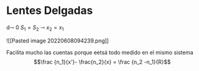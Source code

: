 # Lentes Delgadas
d⇾ 0 
$S_1 = S_2$ ⇾ $x_2 = x_1$

![[Pasted image 20220608094239.png]]

Facilita mucho las cuentas porque eetsá todo medido en el mismo sistema
$$\frac {n_1}{x'}- \frac{n_2}{x} = \frac {n_2 -n_1}{R}$$